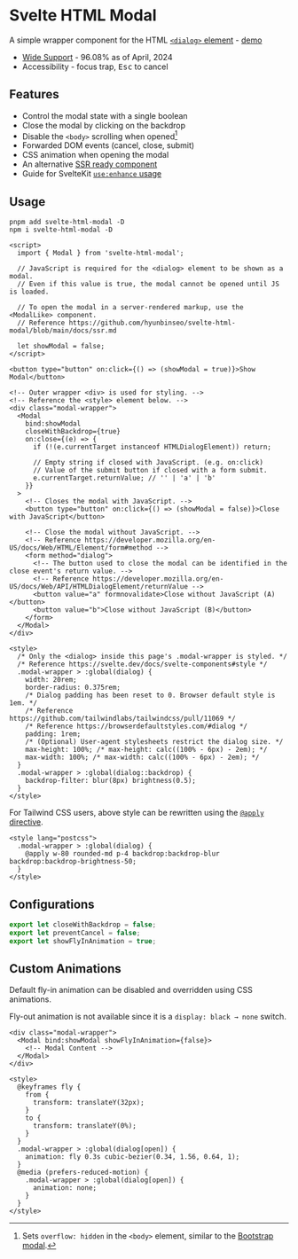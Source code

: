 # Svelte HTML Modal

A simple wrapper component for the HTML [`<dialog>` element] - [demo]

[`<dialog>` element]: https://developer.mozilla.org/en-US/docs/Web/API/HTMLDialogElement
[demo]: https://svelte.dev/repl/7ffaea50f0c0466ea2b4be8e0aee20dd?version=4.2.3

- [Wide Support](https://caniuse.com/dialog) - 96.08% as of April, 2024
- Accessibility - focus trap, <kbd>Esc</kbd> to cancel

## Features

- Control the modal state with a single boolean
- Close the modal by clicking on the backdrop
- Disable the `<body>` scrolling when opened[^overflow]
- Forwarded DOM events (cancel, close, submit)
- CSS animation when opening the modal
- An alternative [SSR ready component](/docs/ssr.md)
- Guide for SvelteKit [`use:enhance` usage](/docs/form.md)

[^overflow]: Sets `overflow: hidden` in the `<body>` element, similar to the [Bootstrap modal].

[Bootstrap modal]: https://getbootstrap.com/docs/5.3/components/modal/#how-it-works

## Usage

```
pnpm add svelte-html-modal -D
npm i svelte-html-modal -D
```

```svelte
<script>
  import { Modal } from 'svelte-html-modal';

  // JavaScript is required for the <dialog> element to be shown as a modal.
  // Even if this value is true, the modal cannot be opened until JS is loaded.

  // To open the modal in a server-rendered markup, use the <ModalLike> component.
  // Reference https://github.com/hyunbinseo/svelte-html-modal/blob/main/docs/ssr.md

  let showModal = false;
</script>

<button type="button" on:click={() => (showModal = true)}>Show Modal</button>

<!-- Outer wrapper <div> is used for styling. -->
<!-- Reference the <style> element below. -->
<div class="modal-wrapper">
  <Modal
    bind:showModal
    closeWithBackdrop={true}
    on:close={(e) => {
      if (!(e.currentTarget instanceof HTMLDialogElement)) return;

      // Empty string if closed with JavaScript. (e.g. on:click)
      // Value of the submit button if closed with a form submit.
      e.currentTarget.returnValue; // '' | 'a' | 'b'
    }}
  >
    <!-- Closes the modal with JavaScript. -->
    <button type="button" on:click={() => (showModal = false)}>Close with JavaScript</button>

    <!-- Close the modal without JavaScript. -->
    <!-- Reference https://developer.mozilla.org/en-US/docs/Web/HTML/Element/form#method -->
    <form method="dialog">
      <!-- The button used to close the modal can be identified in the close event's return value. -->
      <!-- Reference https://developer.mozilla.org/en-US/docs/Web/API/HTMLDialogElement/returnValue -->
      <button value="a" formnovalidate>Close without JavaScript (A)</button>
      <button value="b">Close without JavaScript (B)</button>
    </form>
  </Modal>
</div>

<style>
  /* Only the <dialog> inside this page's .modal-wrapper is styled. */
  /* Reference https://svelte.dev/docs/svelte-components#style */
  .modal-wrapper > :global(dialog) {
    width: 20rem;
    border-radius: 0.375rem;
    /* Dialog padding has been reset to 0. Browser default style is 1em. */
    /* Reference https://github.com/tailwindlabs/tailwindcss/pull/11069 */
    /* Reference https://browserdefaultstyles.com/#dialog */
    padding: 1rem;
    /* (Optional) User-agent stylesheets restrict the dialog size. */
    max-height: 100%; /* max-height: calc((100% - 6px) - 2em); */
    max-width: 100%; /* max-width: calc((100% - 6px) - 2em); */
  }
  .modal-wrapper > :global(dialog::backdrop) {
    backdrop-filter: blur(8px) brightness(0.5);
  }
</style>
```

For Tailwind CSS users, above style can be rewritten using the [`@apply` directive].

[`@apply` directive]: https://tailwindcss.com/docs/reusing-styles#extracting-classes-with-apply

```svelte
<style lang="postcss">
  .modal-wrapper > :global(dialog) {
    @apply w-80 rounded-md p-4 backdrop:backdrop-blur backdrop:backdrop-brightness-50;
  }
</style>
```

## Configurations

```ts
export let closeWithBackdrop = false;
export let preventCancel = false;
export let showFlyInAnimation = true;
```

## Custom Animations

Default fly-in animation can be disabled and overridden using CSS animations.

Fly-out animation is not available since it is a `display: black → none` switch.

```svelte
<div class="modal-wrapper">
  <Modal bind:showModal showFlyInAnimation={false}>
    <!-- Modal Content -->
  </Modal>
</div>

<style>
  @keyframes fly {
    from {
      transform: translateY(32px);
    }
    to {
      transform: translateY(0%);
    }
  }
  .modal-wrapper > :global(dialog[open]) {
    animation: fly 0.3s cubic-bezier(0.34, 1.56, 0.64, 1);
  }
  @media (prefers-reduced-motion) {
    .modal-wrapper > :global(dialog[open]) {
      animation: none;
    }
  }
</style>
```
